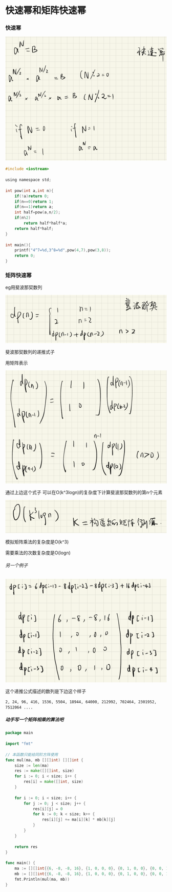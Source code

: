 # 快速幂和矩阵快速幂 

### 快速幂  

![image-20190930214858265](README.assets/image-20190930214858265.png)

```c
#include <iostream>

using namespace std;

int pow(int a,int n){
    if(!a)return 0;
    if(n==0)return 1;
    if(n==1)return a;
    int half=pow(a,n/2);
    if(n%2)
        return half*half*a;
    return half*half;
}

int main(){
    printf("4^7=%d,3^8=%d",pow(4,7),pow(3,8));
    return 0;
}
```

### 矩阵快速幂

eg用斐波那契数列

![image-20190930215525122](README.assets/image-20190930215525122.png)

斐波那契数列的递推式子

用矩阵表示

![image-20190930215606287](README.assets/image-20190930215606287.png)

通过上边这个式子 可以在O(k^3logn)的复杂度下计算斐波那契数列的第n个元素

![image-20190930215721929](README.assets/image-20190930215721929.png)

模拟矩阵乘法的复杂度是O(k^3)

需要乘法的次数复杂度是O(logn)

###### 另一个例子

![image-20190930215831052](README.assets/image-20190930215831052.png)

这个递推公式描述的数列是下边这个样子

`2, 24, 96, 416, 1536, 5504, 18944, 64000, 212992, 702464, 2301952, 7512064 ....`



##### 动手写一个矩阵相乘的算法吧

```go
package main

import "fmt"

// 本函数只能给同阶方阵使用
func mul(ma, mb [][]int) [][]int {
	size := len(ma)
	res := make([][]int, size)
	for i := 0; i < size; i++ {
		res[i] = make([]int, size)
	}

	for i := 0; i < size; i++ {
		for j := 0; j < size; j++ {
			res[i][j] = 0
			for k := 0; k < size; k++ {
				res[i][j] += ma[i][k] * mb[k][j]
			}
		}
	}

	return res
}

func main() {
	ma := [][]int{{6, -8, -8, 16}, {1, 0, 0, 0}, {0, 1, 0, 0}, {0, 0, 1, 0}}
	mb := [][]int{{6, -8, -8, 16}, {1, 0, 0, 0}, {0, 1, 0, 0}, {0, 0, 1, 0}}
	fmt.Println(mul(ma, mb))
}
```

